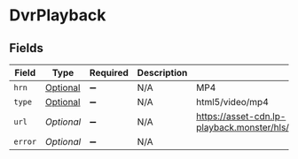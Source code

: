 # DvrPlayback


## Fields

| Field                                                                                                   | Type                                                                                                    | Required                                                                                                | Description                                                                                             | Example                                                                                                 |
| ------------------------------------------------------------------------------------------------------- | ------------------------------------------------------------------------------------------------------- | ------------------------------------------------------------------------------------------------------- | ------------------------------------------------------------------------------------------------------- | ------------------------------------------------------------------------------------------------------- |
| `hrn`                                                                                                   | [Optional<PlaybackInfoHrn>](../../models/components/PlaybackInfoHrn.md)                                 | :heavy_minus_sign:                                                                                      | N/A                                                                                                     | MP4                                                                                                     |
| `type`                                                                                                  | [Optional<PlaybackInfoMetaDvrPlaybackType>](../../models/components/PlaybackInfoMetaDvrPlaybackType.md) | :heavy_minus_sign:                                                                                      | N/A                                                                                                     | html5/video/mp4                                                                                         |
| `url`                                                                                                   | *Optional<String>*                                                                                      | :heavy_minus_sign:                                                                                      | N/A                                                                                                     | https://asset-cdn.lp-playback.monster/hls/1bde4o2i6xycudoy/static360p0.mp4                              |
| `error`                                                                                                 | *Optional<String>*                                                                                      | :heavy_minus_sign:                                                                                      | N/A                                                                                                     |                                                                                                         |